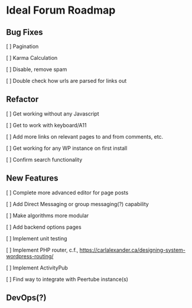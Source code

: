 # Ideal Forum Roadmap
## Bug Fixes
[ ] Pagination

[ ] Karma Calculation

[ ] Disable, remove spam

[ ] Double check how urls are parsed for links out

## Refactor
[ ] Get working without any Javascript

[ ] Get to work with keyboard/A11

[ ] Add more links on relevant pages to and from comments, etc.

[ ] Get working for any WP instance on first install

[ ] Confirm search functionality

## New Features
[ ] Complete more advanced editor for page posts

[ ] Add Direct Messaging or group messaging(?) capability

[ ] Make algorithms more modular

[ ] Add backend options pages

[ ] Implement unit testing

[ ] Implement PHP router, c.f., https://carlalexander.ca/designing-system-wordpress-routing/

[ ] Implement ActivityPub

[ ] Find way to integrate with Peertube instance(s)

## DevOps(?)